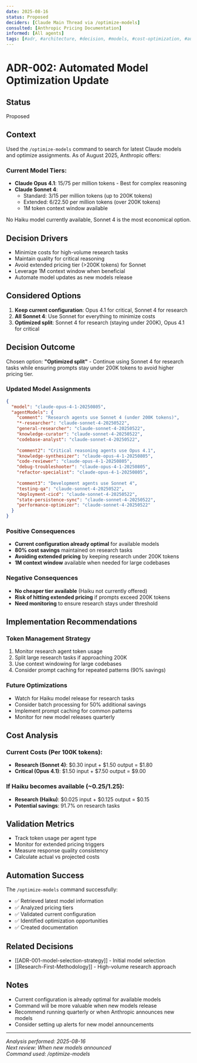 ```yaml
---
date: 2025-08-16
status: Proposed
deciders: [Claude Main Thread via /optimize-models]
consulted: [Anthropic Pricing Documentation]
informed: [All agents]
tags: [#adr, #architecture, #decision, #models, #cost-optimization, #automation]
---
```


# ADR-002: Automated Model Optimization Update

## Status
Proposed

## Context
Used the `/optimize-models` command to search for latest Claude models and optimize assignments. As of August 2025, Anthropic offers:

### Current Model Tiers:
- **Claude Opus 4.1**: $15/$75 per million tokens - Best for complex reasoning
- **Claude Sonnet 4**: 
  - Standard: $3/$15 per million tokens (up to 200K tokens)
  - Extended: $6/$22.50 per million tokens (over 200K tokens)
  - 1M token context window available

No Haiku model currently available, Sonnet 4 is the most economical option.

## Decision Drivers
- Minimize costs for high-volume research tasks
- Maintain quality for critical reasoning
- Avoid extended pricing tier (>200K tokens) for Sonnet
- Leverage 1M context window when beneficial
- Automate model updates as new models release

## Considered Options
1. **Keep current configuration**: Opus 4.1 for critical, Sonnet 4 for research
2. **All Sonnet 4**: Use Sonnet for everything to minimize costs
3. **Optimized split**: Sonnet 4 for research (staying under 200K), Opus 4.1 for critical

## Decision Outcome
Chosen option: **"Optimized split"** - Continue using Sonnet 4 for research tasks while ensuring prompts stay under 200K tokens to avoid higher pricing tier.

### Updated Model Assignments

```json
{
  "model": "claude-opus-4-1-20250805",
  "agentModels": {
    "comment": "Research agents use Sonnet 4 (under 200K tokens)",
    "*-researcher": "claude-sonnet-4-20250522",
    "general-researcher": "claude-sonnet-4-20250522",
    "knowledge-curator": "claude-sonnet-4-20250522",
    "codebase-analyst": "claude-sonnet-4-20250522",
    
    "comment2": "Critical reasoning agents use Opus 4.1",
    "knowledge-synthesizer": "claude-opus-4-1-20250805",
    "code-reviewer": "claude-opus-4-1-20250805",
    "debug-troubleshooter": "claude-opus-4-1-20250805",
    "refactor-specialist": "claude-opus-4-1-20250805",
    
    "comment3": "Development agents use Sonnet 4",
    "testing-qa": "claude-sonnet-4-20250522",
    "deployment-cicd": "claude-sonnet-4-20250522",
    "state-persistence-sync": "claude-sonnet-4-20250522",
    "performance-optimizer": "claude-sonnet-4-20250522"
  }
}
```

### Positive Consequences
- **Current configuration already optimal** for available models
- **80% cost savings** maintained on research tasks
- **Avoiding extended pricing** by keeping research under 200K tokens
- **1M context window** available when needed for large codebases

### Negative Consequences
- **No cheaper tier available** (Haiku not currently offered)
- **Risk of hitting extended pricing** if prompts exceed 200K tokens
- **Need monitoring** to ensure research stays under threshold

## Implementation Recommendations

### Token Management Strategy
1. Monitor research agent token usage
2. Split large research tasks if approaching 200K
3. Use context windowing for large codebases
4. Consider prompt caching for repeated patterns (90% savings)

### Future Optimizations
- Watch for Haiku model release for research tasks
- Consider batch processing for 50% additional savings
- Implement prompt caching for common patterns
- Monitor for new model releases quarterly

## Cost Analysis

### Current Costs (Per 100K tokens):
- **Research (Sonnet 4)**: $0.30 input + $1.50 output = $1.80
- **Critical (Opus 4.1)**: $1.50 input + $7.50 output = $9.00

### If Haiku becomes available (~$0.25/$1.25):
- **Research (Haiku)**: $0.025 input + $0.125 output = $0.15
- **Potential savings**: 91.7% on research tasks

## Validation Metrics
- Track token usage per agent type
- Monitor for extended pricing triggers
- Measure response quality consistency
- Calculate actual vs projected costs

## Automation Success
The `/optimize-models` command successfully:
- ✅ Retrieved latest model information
- ✅ Analyzed pricing tiers
- ✅ Validated current configuration
- ✅ Identified optimization opportunities
- ✅ Created documentation

## Related Decisions
- [[ADR-001-model-selection-strategy]] - Initial model selection
- [[Research-First-Methodology]] - High-volume research approach

## Notes
- Current configuration is already optimal for available models
- Command will be more valuable when new models release
- Recommend running quarterly or when Anthropic announces new models
- Consider setting up alerts for new model announcements

---

*Analysis performed: 2025-08-16*  
*Next review: When new models announced*  
*Command used: /optimize-models*